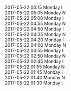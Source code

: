 2017-05-22 05:15 Monday  I  
2017-05-22 05:05 Monday  N  
2017-05-22 05:00 Monday  I  
2017-05-22 04:55 Monday  N  
2017-05-22 04:50 Monday  I  
2017-05-22 04:25 Monday  N  
2017-05-22 04:20 Monday  I  
2017-05-22 04:00 Monday  N  
2017-05-22 03:55 Monday  I  
2017-05-22 02:50 Monday  N  
2017-05-22 02:45 Monday  I  
2017-05-22 01:55 Monday  N  
2017-05-22 01:45 Monday  I  
2017-05-22 01:40 Monday  N  
2017-05-22 01:30 Monday  I  
